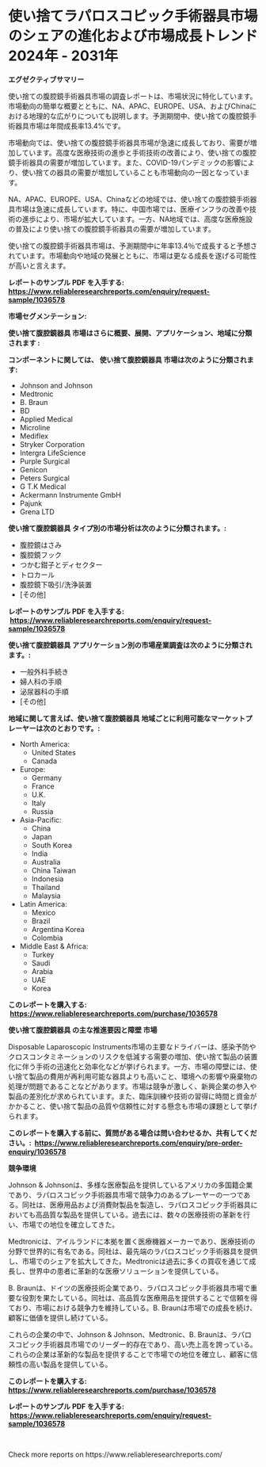 <p><h1>使い捨てラパロスコピック手術器具市場のシェアの進化および市場成長トレンド 2024年 - 2031年</h1></p><p><strong>エグゼクティブサマリー</strong></p>
<p><p>使い捨ての腹腔鏡手術器具市場の調査レポートは、市場状況に特化しています。市場動向の簡単な概要とともに、NA、APAC、EUROPE、USA、およびChinaにおける地理的な広がりについても説明します。予測期間中、使い捨ての腹腔鏡手術器具市場は年間成長率13.4%です。</p><p>市場動向では、使い捨ての腹腔鏡手術器具市場が急速に成長しており、需要が増加しています。高度な医療技術の進歩と手術技術の改善により、使い捨ての腹腔鏡手術器具の需要が増加しています。また、COVID-19パンデミックの影響により、使い捨ての器具の需要が増加していることも市場動向の一因となっています。</p><p>NA、APAC、EUROPE、USA、Chinaなどの地域では、使い捨ての腹腔鏡手術器具市場は急速に成長しています。特に、中国市場では、医療インフラの改善や技術の進歩により、市場が拡大しています。一方、NA地域では、高度な医療施設の普及により使い捨ての腹腔鏡手術器具の需要が増加しています。</p><p>使い捨ての腹腔鏡手術器具市場は、予測期間中に年率13.4％で成長すると予想されています。市場動向や地域の発展とともに、市場は更なる成長を遂げる可能性が高いと言えます。</p></p>
<p><strong>レポートのサンプル PDF を入手する: <a href="https://www.reliableresearchreports.com/enquiry/request-sample/1036578">https://www.reliableresearchreports.com/enquiry/request-sample/1036578</a></strong></p>
<p><strong>市場セグメンテーション:</strong></p>
<p><strong> 使い捨て腹腔鏡器具 市場はさらに概要、展開、アプリケーション、地域に分類されます :</strong></p>
<p><strong>コンポーネントに関しては、 使い捨て腹腔鏡器具 市場は次のように分類されます: &nbsp;</strong></p>
<p><ul><li>Johnson and Johnson</li><li>Medtronic</li><li>B. Braun</li><li>BD</li><li>Applied Medical</li><li>Microline</li><li>Mediflex</li><li>Stryker Corporation</li><li>Intergra LifeScience</li><li>Purple Surgical</li><li>Genicon</li><li>Peters Surgical</li><li>G T.K Medical</li><li>Ackermann Instrumente GmbH</li><li>Pajunk</li><li>Grena LTD</li></ul></p>
<p><strong> 使い捨て腹腔鏡器具 タイプ別の市場分析は次のように分類されます。:</strong></p>
<p><ul><li>腹腔鏡はさみ</li><li>腹腔鏡フック</li><li>つかむ鉗子とディセクター</li><li>トロカール</li><li>腹腔鏡下吸引/洗浄装置</li><li>[その他]</li></ul></p>
<p><strong>レポートのサンプル PDF を入手する: &nbsp;<a href="https://www.reliableresearchreports.com/enquiry/request-sample/1036578">https://www.reliableresearchreports.com/enquiry/request-sample/1036578</a></strong></p>
<p><strong> 使い捨て腹腔鏡器具 アプリケーション別の市場産業調査は次のように分類されます。:</strong></p>
<p><ul><li>一般外科手続き</li><li>婦人科の手順</li><li>泌尿器科の手順</li><li>[その他]</li></ul></p>
<p><strong>地域に関して言えば、使い捨て腹腔鏡器具 地域ごとに利用可能なマーケットプレーヤーは次のとおりです。:</strong></p>
<p><ul>
    <li>
        North America:
        <ul>
            <li>United States</li>
            <li>Canada</li>
        </ul>
    </li>
    <li>
        Europe:
        <ul>
            <li>Germany</li>
            <li>France</li>
            <li>U.K.</li>
            <li>Italy</li>
            <li>Russia</li>
        </ul>
    </li>
    <li>
        Asia-Pacific:
        <ul>
            <li>China</li>
            <li>Japan</li>
            <li>South Korea</li>
            <li>India</li>
            <li>Australia</li>
            <li>China Taiwan</li>
            <li>Indonesia</li>
            <li>Thailand</li>
            <li>Malaysia</li>
        </ul>
    </li>
    <li>
        Latin America:
        <ul>
            <li>Mexico</li>
            <li>Brazil</li>
            <li>Argentina Korea</li>
            <li>Colombia</li>
        </ul>
    </li>
    <li>
        Middle East & Africa:
        <ul>
            <li>Turkey</li>
            <li>Saudi</li>
            <li>Arabia</li>
            <li>UAE</li>
            <li>Korea</li>
        </ul>
    </li>
    </ul></p>
<p><strong>このレポートを購入する: &nbsp;<a href="https://www.reliableresearchreports.com/purchase/1036578">https://www.reliableresearchreports.com/purchase/1036578</a></strong></p>
<p><strong>使い捨て腹腔鏡器具 の主な推進要因と障壁 市場</strong></p>
<p><p>Disposable Laparoscopic Instruments市場の主要なドライバーは、感染予防やクロスコンタミネーションのリスクを低減する需要の増加、使い捨て製品の装置化に伴う手術の迅速化と効率化などが挙げられます。一方、市場の障壁には、使い捨て製品の費用が再利用可能な器具よりも高いこと、環境への影響や廃棄物の処理が問題であることなどがあります。市場は競争が激しく、新興企業の参入や製品の差別化が求められています。また、臨床訓練や技術の習得に時間と資金がかかること、使い捨て製品の品質や信頼性に対する懸念も市場の課題として挙げられます。</p></p>
<p><strong>このレポートを購入する前に、質問がある場合は問い合わせるか、共有してください。:&nbsp; <a href="https://www.reliableresearchreports.com/enquiry/pre-order-enquiry/1036578">https://www.reliableresearchreports.com/enquiry/pre-order-enquiry/1036578</a></strong></p>
<p><strong>競争環境</strong></p>
<p><p>Johnson & Johnsonは、多様な医療製品を提供しているアメリカの多国籍企業であり、ラパロスコピック手術器具市場で競争力のあるプレーヤーの一つである。同社は、医療用品および消費財製品を製造し、ラパロスコピック手術器具においても高品質な製品を提供している。過去には、数々の医療技術の革新を行い、市場での地位を確立してきた。</p><p>Medtronicは、アイルランドに本拠を置く医療機器メーカーであり、医療技術の分野で世界的に有名である。同社は、最先端のラパロスコピック手術器具を提供し、市場でのシェアを拡大してきた。Medtronicは過去に多くの買収を通じて成長し、世界中の患者に革新的な医療ソリューションを提供している。</p><p>B. Braunは、ドイツの医療技術企業であり、ラパロスコピック手術器具市場で重要な役割を果たしている。同社は、高品質な医療用品を提供することで信頼を得ており、市場における競争力を維持している。B. Braunは市場での成長を続け、顧客に価値を提供し続けている。</p><p>これらの企業の中で、Johnson & Johnson、Medtronic、B. Braunは、ラパロスコピック手術器具市場でのリーダー的存在であり、高い売上高を誇っている。これらの企業は革新的な製品を提供することで市場での地位を確立し、顧客に信頼性の高い製品を提供している。</p></p>
<p><strong>このレポートを購入する: &nbsp; <a href="https://www.reliableresearchreports.com/purchase/1036578">https://www.reliableresearchreports.com/purchase/1036578</a></strong></p>
<p><strong>レポートのサンプル PDF を入手する: &nbsp;<a href="https://www.reliableresearchreports.com/enquiry/request-sample/1036578">https://www.reliableresearchreports.com/enquiry/request-sample/1036578</a></strong><strong></strong></p>
<p>&nbsp;</p>
<p>Check more reports on https://www.reliableresearchreports.com/</p>